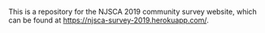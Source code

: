 This is a repository for the NJSCA 2019 community survey website, which can be found at https://njsca-survey-2019.herokuapp.com/.